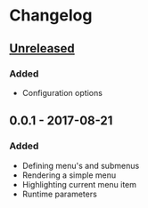 # Changelog

## [Unreleased]

### Added

- Configuration options

## 0.0.1 - 2017-08-21

### Added

- Defining menu's and submenus
- Rendering a simple menu
- Highlighting current menu item
- Runtime parameters

[Unreleased]: https://github.com/aramvisser/navtastic/compare/v0.0.1...HEAD
